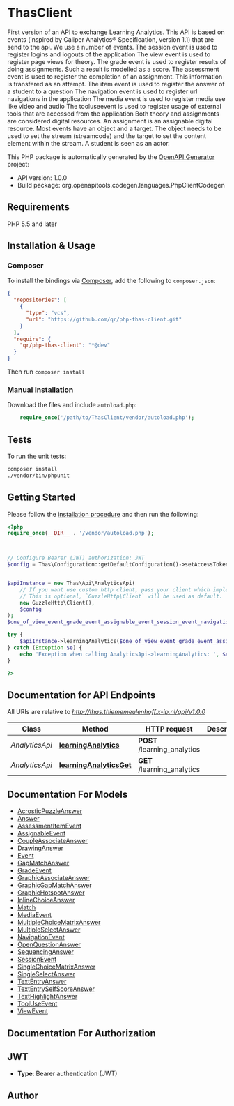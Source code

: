 # ThasClient

First version of an API to exchange Learning Analytics. This API is based on events (inspired by Caliper Analytics® Specification, version 1.1) that are send to the api. We use a number of events.  The session event is used to register logins and logouts of the application  The view event is used to register page views for theory.  The grade event is used to register results of doing assignments. Such a result is modelled as a score.  The assessment event is used to register the completion of an assignment. This information is transfered as an attempt.  The item event is used to register the answer of a student to a question  The navigation event is used to register url navigations in the application  The media event is used to register media use like video and audio  The tooluseevent is used to register usage of external tools that are accessed from the application  Both theory and assignments are considered digital resources. An assignment is an assignable digital resource. Most events have an object and a target. The object needs to be used to set the stream (streamcode) and the target to set the content element within the stream.  A student is seen as an actor.

This PHP package is automatically generated by the [OpenAPI Generator](https://openapi-generator.tech) project:

- API version: 1.0.0
- Build package: org.openapitools.codegen.languages.PhpClientCodegen

## Requirements

PHP 5.5 and later

## Installation & Usage

### Composer

To install the bindings via [Composer](http://getcomposer.org/), add the following to `composer.json`:

```json
{
  "repositories": [
    {
      "type": "vcs",
      "url": "https://github.com/qr/php-thas-client.git"
    }
  ],
  "require": {
    "qr/php-thas-client": "*@dev"
  }
}
```

Then run `composer install`

### Manual Installation

Download the files and include `autoload.php`:

```php
    require_once('/path/to/ThasClient/vendor/autoload.php');
```

## Tests

To run the unit tests:

```bash
composer install
./vendor/bin/phpunit
```

## Getting Started

Please follow the [installation procedure](#installation--usage) and then run the following:

```php
<?php
require_once(__DIR__ . '/vendor/autoload.php');



// Configure Bearer (JWT) authorization: JWT
$config = Thas\Configuration::getDefaultConfiguration()->setAccessToken('YOUR_ACCESS_TOKEN');


$apiInstance = new Thas\Api\AnalyticsApi(
    // If you want use custom http client, pass your client which implements `GuzzleHttp\ClientInterface`.
    // This is optional, `GuzzleHttp\Client` will be used as default.
    new GuzzleHttp\Client(),
    $config
);
$one_of_view_event_grade_event_assignable_event_session_event_navigation_event_tool_use_event_media_event_assessment_item_event = array(new \Thas\Model\array()); // OneOfViewEventGradeEventAssignableEventSessionEventNavigationEventToolUseEventMediaEventAssessmentItemEvent[] | 

try {
    $apiInstance->learningAnalytics($one_of_view_event_grade_event_assignable_event_session_event_navigation_event_tool_use_event_media_event_assessment_item_event);
} catch (Exception $e) {
    echo 'Exception when calling AnalyticsApi->learningAnalytics: ', $e->getMessage(), PHP_EOL;
}

?>
```

## Documentation for API Endpoints

All URIs are relative to *http://thas.thiememeulenhoff.x-ip.nl/api/v1.0.0*

Class | Method | HTTP request | Description
------------ | ------------- | ------------- | -------------
*AnalyticsApi* | [**learningAnalytics**](docs/Api/AnalyticsApi.md#learninganalytics) | **POST** /learning_analytics | 
*AnalyticsApi* | [**learningAnalyticsGet**](docs/Api/AnalyticsApi.md#learninganalyticsget) | **GET** /learning_analytics | 


## Documentation For Models

 - [AcrosticPuzzleAnswer](docs/Model/AcrosticPuzzleAnswer.md)
 - [Answer](docs/Model/Answer.md)
 - [AssessmentItemEvent](docs/Model/AssessmentItemEvent.md)
 - [AssignableEvent](docs/Model/AssignableEvent.md)
 - [CoupleAssociateAnswer](docs/Model/CoupleAssociateAnswer.md)
 - [DrawingAnswer](docs/Model/DrawingAnswer.md)
 - [Event](docs/Model/Event.md)
 - [GapMatchAnswer](docs/Model/GapMatchAnswer.md)
 - [GradeEvent](docs/Model/GradeEvent.md)
 - [GraphicAssociateAnswer](docs/Model/GraphicAssociateAnswer.md)
 - [GraphicGapMatchAnswer](docs/Model/GraphicGapMatchAnswer.md)
 - [GraphicHotspotAnswer](docs/Model/GraphicHotspotAnswer.md)
 - [InlineChoiceAnswer](docs/Model/InlineChoiceAnswer.md)
 - [Match](docs/Model/Match.md)
 - [MediaEvent](docs/Model/MediaEvent.md)
 - [MultipleChoiceMatrixAnswer](docs/Model/MultipleChoiceMatrixAnswer.md)
 - [MultipleSelectAnswer](docs/Model/MultipleSelectAnswer.md)
 - [NavigationEvent](docs/Model/NavigationEvent.md)
 - [OpenQuestionAnswer](docs/Model/OpenQuestionAnswer.md)
 - [SequencingAnswer](docs/Model/SequencingAnswer.md)
 - [SessionEvent](docs/Model/SessionEvent.md)
 - [SingleChoiceMatrixAnswer](docs/Model/SingleChoiceMatrixAnswer.md)
 - [SingleSelectAnswer](docs/Model/SingleSelectAnswer.md)
 - [TextEntryAnswer](docs/Model/TextEntryAnswer.md)
 - [TextEntrySelfScoreAnswer](docs/Model/TextEntrySelfScoreAnswer.md)
 - [TextHighlightAnswer](docs/Model/TextHighlightAnswer.md)
 - [ToolUseEvent](docs/Model/ToolUseEvent.md)
 - [ViewEvent](docs/Model/ViewEvent.md)


## Documentation For Authorization



## JWT


- **Type**: Bearer authentication (JWT)


## Author



